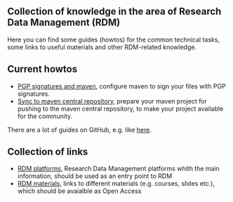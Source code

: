 ## Collection of knowledge in the area of Research Data Management (RDM)

Here you can find some guides (howtos) for the common technical tasks, some links to useful materials and other RDM-related knowledge. 

## Current howtos

* [PGP signatures and maven](howto/PGP_signatures_maven.md), configure maven to sign your files with PGP signatures.
* [Sync to maven central repository](howto/maven_central_repo_sync.md), prepare your maven project for pushing to the maven central repository, to make your project available for the community.

There are a lot of guides on GitHub, e.g. like [here](https://github.com/codeforamerica/howto).

## Collection of links

* [RDM platforms](rdm_platforms.md), Research Data Management platforms whith the main information, should be used as an entry point to RDM   
* [RDM materials](rdm_materials.md), links to different materials (e.g. courses, slides etc.), which should be avaialble as Open Access

